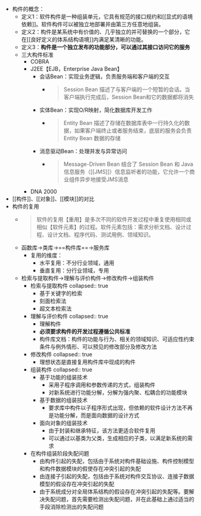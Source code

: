 - 构件的概念：
	- 定义1：软件构件是一种组装单元，它具有规范的接口规约和[[显式的语境依赖]]。软件构件可以被独立地部署并由第三方任意地组装。
	- 定义2：构件是某系统中有价值的、几乎独立的并可替换的一个部分，它在[[良好定义的体系结构语境]]内满足某清晰的功能。
	- 定义3：**构件是一个独立发布的功能部分，可以通过其接口访问它的服务**
	- 三大构件标准
		- COBRA
		- J2EE【EJB，Enterprise Java Bean】
			- 会话Bean：实现业务逻辑，负责服务端和客户端的交互
				- >Session Bean 描述了与客户端的一个短暂的会话。当客户端执行完成后，Session Bean和它的数据都将消失
			- 实体Bean：实现O/R映射，简化数据库开发工作
				- >Entity Bean 描述了存储在数据库表中一行持久化的数据，如果客户端终止或者服务结束，底层的服务会负责 Entity Bean 数据的存储
			- 消息驱动Bean：处理并发与异常访问
				- >Message-Driven Bean 结合了 Session Bean 和 Java信息服务（[[JMS]]）信息监听者的功能，它允许一个商业组件异步地接受JMS消息
		- DNA 2000
- [[构件]]、[[对象]]、[[模块]]的对比
- 构件的复用
	- >软件的复用【重用】是多次不同的软件开发过程中重复使用相同或相似【软件元素】的过程。软件元素包括：需求分析文档、设计过程、设计文档、程序代码、测试用例、领域知识。
	- 函数库->类库->==构件库==->服务库
		- 复用的维度：
			- 水平复用：不分行业领域，通用
			- 垂直复用：分行业领域，专用
	- 检索与提取构件->理解与评价构件->修改构件->组装构件
		- 检索与提取构件
		  collapsed:: true
			- 基于关键字的检索
			- 刻面检索法
			- 超文本检索法
		- 理解与评价构件
		  collapsed:: true
			- 理解构件
			- **必须要求构件的开发过程遵循公共标准**
			- 构件库文档：构件的功能与行为、相关的领域知识、可适应性约束条件与例外情形、可以预见的修改部分及修改方法
		- 修改构件
		  collapsed:: true
			- 理想状态是直接复用构件库中现成的构件
		- 组装构件
		  collapsed:: true
			- 基于功能的组装技术
				- 采用子程序调用和参数传递的方式，组装构件
				- 对新系统进行功能分解，分解为强内聚、松耦合的功能模块
			- 基于数据的组装技术
				- 要求库中构件以子程序形式出现，但依赖的软件设计方法不再是功能分解，而是面向数据的设计方式
			- 面向对象的组装技术
				- 由于封装和继承特征，该方法更适合软件复用
				- 可以通过以基类为父类，生成相应的子类，以满足新系统的需求
		- 在构件组装阶段失配问题
			- 由构件引起的失配，包括由于系统对构件基础设施、构件控制模型和构件数据模块的假使存在冲突引起的失配
			- 由连接子引起的失配，包括由于系统对构件交互协议、连接子数据模型的假设存在冲突引起的失配
			- 由于系统成分对全局体系结构的假设存在冲突引起的失配等。要解决失配问题，首先需要检测出失配问题，并在此基础上通过适当的手段消除检测出的失配问题